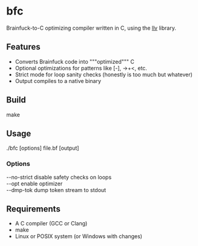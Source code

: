 # bfc

Brainfuck-to-C optimizing compiler written in C, using the [llv](https://github.com/your-org/llv) library.

## Features

- Converts Brainfuck code into """optimized""" C
- Optional optimizations for patterns like [-], ->+<, etc.
- Strict mode for loop sanity checks (honestly is too much but whatever)
- Output compiles to a native binary

## Build

make

## Usage

./bfc [options] file.bf [output]

### Options

--no-strict    disable safety checks on loops  
--opt          enable optimizer  
--dmp-tok      dump token stream to stdout

## Requirements

- A C compiler (GCC or Clang)
- make
- Linux or POSIX system (or Windows with changes)
